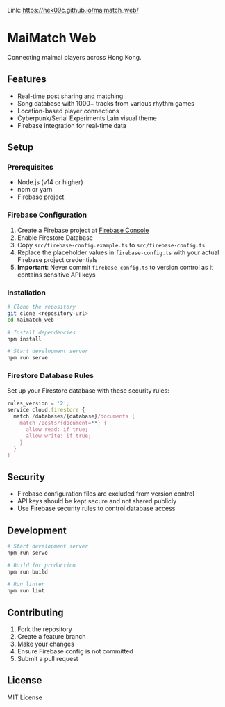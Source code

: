 Link: https://nek09c.github.io/maimatch_web/

# MaiMatch Web
Connecting maimai players across Hong Kong.

## Features

- Real-time post sharing and matching
- Song database with 1000+ tracks from various rhythm games
- Location-based player connections
- Cyberpunk/Serial Experiments Lain visual theme
- Firebase integration for real-time data

## Setup

### Prerequisites

- Node.js (v14 or higher)
- npm or yarn
- Firebase project

### Firebase Configuration

1. Create a Firebase project at [Firebase Console](https://console.firebase.google.com/)
2. Enable Firestore Database
3. Copy `src/firebase-config.example.ts` to `src/firebase-config.ts`
4. Replace the placeholder values in `firebase-config.ts` with your actual Firebase project credentials
5. **Important**: Never commit `firebase-config.ts` to version control as it contains sensitive API keys

### Installation

```bash
# Clone the repository
git clone <repository-url>
cd maimatch_web

# Install dependencies
npm install

# Start development server
npm run serve
```

### Firestore Database Rules

Set up your Firestore database with these security rules:

```javascript
rules_version = '2';
service cloud.firestore {
  match /databases/{database}/documents {
    match /posts/{document=**} {
      allow read: if true;
      allow write: if true;
    }
  }
}
```

## Security

- Firebase configuration files are excluded from version control
- API keys should be kept secure and not shared publicly
- Use Firebase security rules to control database access

## Development

```bash
# Start development server
npm run serve

# Build for production
npm run build

# Run linter
npm run lint
```

## Contributing

1. Fork the repository
2. Create a feature branch
3. Make your changes
4. Ensure Firebase config is not committed
5. Submit a pull request

## License

MIT License
